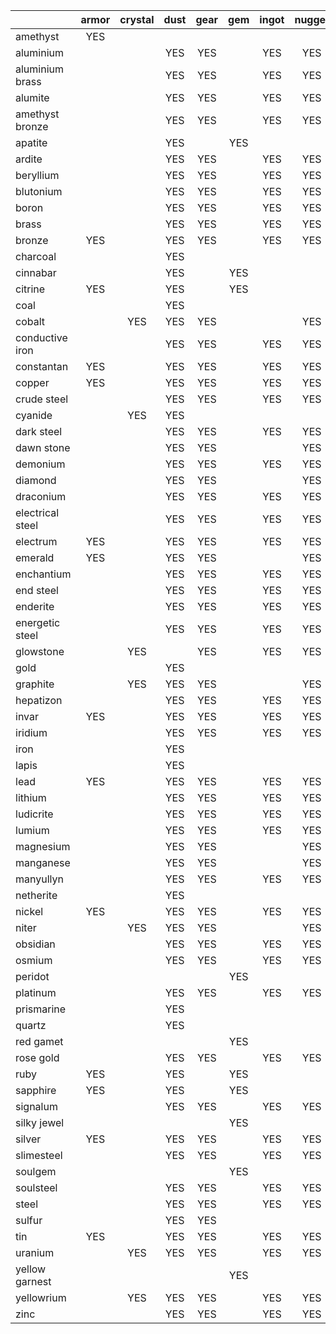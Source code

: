 |                  | armor | crystal | dust | gear | gem | ingot | nugget | plate | raw | reinforced | rod | shard | block | ore | tools |
|------------------|:-----:|:-------:|:----:|:----:|:---:|:-----:|:------:|:-----:|:---:|:----------:|:---:|:-----:|:-----:|:---:|:-----:|
| amethyst         |  YES  |         |      |      |     |       |        |       |     |            |     |       |       |     |       |
| aluminium        |       |         |  YES |  YES |     |  YES  |   YES  |  YES  | YES |     YES    | YES |       |  YES  | YES |       |
| aluminium brass  |       |         |  YES |  YES |     |  YES  |   YES  |  YES  |     |     YES    | YES |       |       |     |       |
| alumite          |       |         |  YES |  YES |     |  YES  |   YES  |  YES  |     |     YES    | YES |       |       |     |       |
| amethyst bronze  |       |         |  YES |  YES |     |  YES  |   YES  |  YES  |     |     YES    | YES |       |       |     |       |
| apatite          |       |         |  YES |      | YES |       |        |       |     |            |     |       |       | YES |       |
| ardite           |       |         |  YES |  YES |     |  YES  |   YES  |  YES  |     |     YES    | YES |       |       |     |       |
| beryllium        |       |         |  YES |  YES |     |  YES  |   YES  |  YES  |     |     YES    | YES |       |       |     |       |
| blutonium        |       |         |  YES |  YES |     |  YES  |   YES  |  YES  |     |     YES    | YES |       |       |     |       |
| boron            |       |         |  YES |  YES |     |  YES  |   YES  |  YES  |     |     YES    | YES |       |       |     |       |
| brass            |       |         |  YES |  YES |     |  YES  |   YES  |  YES  |     |     YES    | YES |       |       |     |       |
| bronze           |  YES  |         |  YES |  YES |     |  YES  |   YES  |  YES  |     |     YES    | YES |       |  YES  |     |  YES  |
| charcoal         |       |         |  YES |      |     |       |        |       |     |            |     |       |       |     |       |
| cinnabar         |       |         |  YES |      | YES |       |        |       |     |            |     |       |       | YES |       |
| citrine          |  YES  |         |  YES |      | YES |       |        |       |     |            |     |       |  YES  | YES |  YES  |
| coal             |       |         |  YES |      |     |       |        |       |     |            |     |       |       | YES |       |
| cobalt           |       |   YES   |  YES |  YES |     |       |   YES  |       |     |            | YES |       |       |     |       |
| conductive iron  |       |         |  YES |  YES |     |  YES  |   YES  |  YES  |     |     YES    | YES |       |       |     |       |
| constantan       |  YES  |         |  YES |  YES |     |  YES  |   YES  |  YES  |     |     YES    | YES |       |  YES  |     |  YES  |
| copper           |  YES  |         |  YES |  YES |     |  YES  |   YES  |  YES  | YES |     YES    | YES |       |  YES  | YES |  YES  |
| crude steel      |       |         |  YES |  YES |     |  YES  |   YES  |  YES  |     |     YES    | YES |       |       |     |       |
| cyanide          |       |   YES   |  YES |      |     |       |        |       |     |            |     |       |       |     |       |
| dark steel       |       |         |  YES |  YES |     |  YES  |   YES  |  YES  |     |     YES    | YES |       |       |     |       |
| dawn stone       |       |         |  YES |  YES |     |       |   YES  |       |     |            |     |       |       |     |       |
| demonium         |       |         |  YES |  YES |     |  YES  |   YES  |  YES  |     |     YES    | YES |       |       |     |       |
| diamond          |       |         |  YES |  YES |     |       |   YES  |       |     |            |     |  YES  |       | YES |  YES  |
| draconium        |       |         |  YES |  YES |     |  YES  |   YES  |  YES  |     |     YES    | YES |       |       |     |       |
| electrical steel |       |         |  YES |  YES |     |  YES  |   YES  |  YES  |     |     YES    | YES |       |       |     |       |
| electrum         |  YES  |         |  YES |  YES |     |  YES  |   YES  |  YES  |     |     YES    | YES |       |  YES  |     |  YES  |
| emerald          |  YES  |         |  YES |  YES |     |       |   YES  |       |     |            |     |  YES  |       |     |  YES  |
| enchantium       |       |         |  YES |  YES |     |  YES  |   YES  |  YES  |     |     YES    | YES |       |       |     |       |
| end steel        |       |         |  YES |  YES |     |  YES  |   YES  |  YES  |     |     YES    | YES |       |       |     |       |
| enderite         |       |         |  YES |  YES |     |  YES  |   YES  |  YES  |     |     YES    | YES |       |  YES  |     |  YES  |
| energetic steel  |       |         |  YES |  YES |     |  YES  |   YES  |  YES  |     |     YES    | YES |       |       |     |       |
| glowstone        |       |   YES   |      |  YES |     |  YES  |   YES  |       |     |            | YES |       |  YES  |     |       |
| gold             |       |         |  YES |      |     |       |        |       |     |            |     |       |       |     |  YES  |
| graphite         |       |   YES   |  YES |  YES |     |       |   YES  |       |     |            | YES |       |       |     |       |
| hepatizon        |       |         |  YES |  YES |     |  YES  |   YES  |  YES  |     |     YES    | YES |       |       |     |       |
| invar            |  YES  |         |  YES |  YES |     |  YES  |   YES  |  YES  |     |     YES    | YES |       |  YES  |     |  YES  |
| iridium          |       |         |  YES |  YES |     |  YES  |   YES  |  YES  |     |     YES    | YES |       |       |     |       |
| iron             |       |         |  YES |      |     |       |        |       |     |            |     |       |       | YES |  YES  |
| lapis            |       |         |  YES |      |     |       |        |       |     |            |     |       |       | YES |       |
| lead             |  YES  |         |  YES |  YES |     |  YES  |   YES  |  YES  | YES |     YES    | YES |       |  YES  | YES |  YES  |
| lithium          |       |         |  YES |  YES |     |  YES  |   YES  |  YES  |     |     YES    | YES |       |       |     |       |
| ludicrite        |       |         |  YES |  YES |     |  YES  |   YES  |  YES  |     |     YES    | YES |       |       |     |       |
| lumium           |       |         |  YES |  YES |     |  YES  |   YES  |  YES  |     |     YES    | YES |       |  YES  |     |       |
| magnesium        |       |         |  YES |  YES |     |       |   YES  |       |     |            | YES |       |       |     |       |
| manganese        |       |         |  YES |  YES |     |       |   YES  |       |     |            |     |       |       |     |       |
| manyullyn        |       |         |  YES |  YES |     |  YES  |   YES  |  YES  |     |     YES    | YES |       |       |     |       |
| netherite        |       |         |  YES |      |     |       |        |       |     |            |     |       |       |     |       |
| nickel           |  YES  |         |  YES |  YES |     |  YES  |   YES  |  YES  | YES |     YES    | YES |       |  YES  | YES |  YES  |
| niter            |       |   YES   |  YES |  YES |     |       |   YES  |       |     |            |     |       |       | YES |       |
| obsidian         |       |         |  YES |  YES |     |  YES  |   YES  |       |     |            | YES |       |  YES  |     |       |
| osmium           |       |         |  YES |  YES |     |  YES  |   YES  |  YES  | YES |     YES    | YES |       |  YES  | YES |       |
| peridot          |       |         |      |      | YES |       |        |       |     |            |     |       |       |     |       |
| platinum         |       |         |  YES |  YES |     |  YES  |   YES  |  YES  | YES |     YES    | YES |       |  YES  | YES |       |
| prismarine       |       |         |  YES |      |     |       |        |       |     |            |     |       |       |     |       |
| quartz           |       |         |  YES |      |     |       |        |       |     |            |     |  YES  |       |     |       |
| red gamet        |       |         |      |      | YES |       |        |       |     |            |     |       |       |     |       |
| rose gold        |       |         |  YES |  YES |     |  YES  |   YES  |  YES  |     |     YES    | YES |       |  YES  |     |       |
| ruby             |  YES  |         |  YES |      | YES |       |        |       |     |            |     |  YES  |  YES  | YES |  YES  |
| sapphire         |  YES  |         |  YES |      | YES |       |        |       |     |            |     |  YES  |  YES  | YES |  YES  |
| signalum         |       |         |  YES |  YES |     |  YES  |   YES  |  YES  |     |     YES    | YES |       |  YES  |     |       |
| silky jewel      |       |         |      |      | YES |       |        |       |     |            |     |       |       |     |       |
| silver           |  YES  |         |  YES |  YES |     |  YES  |   YES  |  YES  | YES |     YES    | YES |       |  YES  | YES |  YES  |
| slimesteel       |       |         |  YES |  YES |     |  YES  |   YES  |  YES  |     |     YES    | YES |       |  YES  |     |       |
| soulgem          |       |         |      |      | YES |       |        |       |     |            |     |       |       |     |       |
| soulsteel        |       |         |  YES |  YES |     |  YES  |   YES  |  YES  |     |     YES    | YES |       |  YES  |     |       |
| steel            |       |         |  YES |  YES |     |  YES  |   YES  |  YES  |     |     YES    | YES |       |  YES  |     |       |
| sulfur           |       |         |  YES |  YES |     |       |        |       |     |            | YES |       |  YES  | YES |       |
| tin              |  YES  |         |  YES |  YES |     |  YES  |   YES  |  YES  | YES |     YES    | YES |       |  YES  | YES |  YES  |
| uranium          |       |   YES   |  YES |  YES |     |  YES  |   YES  |  YES  | YES |     YES    | YES |  YES  |  YES  | YES |       |
| yellow garnest   |       |         |      |      | YES |       |        |       |     |            |     |       |       |     |       |
| yellowrium       |       |   YES   |  YES |  YES |     |  YES  |   YES  |       |     |            | YES |       |       |     |       |
| zinc             |       |         |  YES |  YES |     |  YES  |   YES  |  YES  | YES |     YES    | YES |       |  YES  | YES |       |